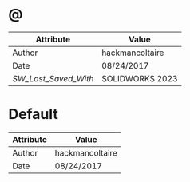 # @
| Attribute | Value |
| ---  | ---     |
| Author | hackmancoltaire |
| Date | 08/24/2017 |
| _SW_Last_Saved_With_ | SOLIDWORKS 2023 |
# Default
| Attribute | Value |
| ---  | ---     |
| Author | hackmancoltaire |
| Date | 08/24/2017 |
